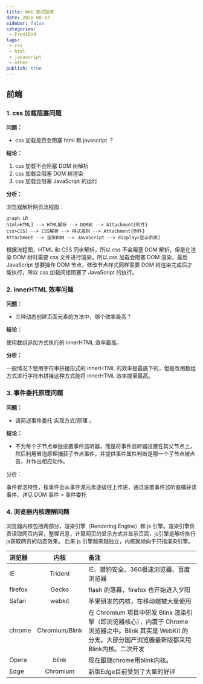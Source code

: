 ```yaml
---
title: Web 面试题库
date: 2020-08-12
sidebar: false
categories:
 - FrontEnd
tags:
 - css
 - html
 - javascript
 - other
publish: true
---
```




## 前端

### 1. css 加载阻塞问题



**问题：**

- css 加载是否会阻塞 html 和 javascript ？



**结论：**

1. css 加载不会阻塞 DOM 树解析
2. css 加载会阻塞 DOM 树渲染
3. css 加载会阻塞 JavaScript 的运行



**分析：**

浏览器解析网页流程图：



```mermaid
graph LR
html>HTML] --> HTML解析 --> DOM树 --> Attachment{附件}
css>CSS] --> CSS解析 --> 样式规则 --> Attachment{附件}
Attachment --> 渲染DOM --> JavaScript --> display>显示页面]

```



根据流程图，HTML 和 CSS 同步解析，所以 css 不会阻塞 DOM 解析，但是在渲染 DOM 树时需要 css 文件进行渲染，所以  css 加载会阻塞 DOM 渲染，最后 JavaScript 想要操作 DOM 节点，修改节点样式同样需要 DOM 树渲染完成后才能执行，所以 css 加载间接阻塞了 JavaScript 的执行。





### 2. innerHTML 效率问题



**问题：**

- 三种动态创建页面元素的方法中，哪个效率最高？



**结论：**

使用数组追加方式执行的 innerHTML 效率最高。



**分析：**

一般情况下使用字符串拼接形式的 innerHTML 的效率是最底下的，但是改用数组方式进行字符串拼接这种方式能将 innerHTML 效率提至最高。





### 3. 事件委托原理问题



**问题：**

- 请简述事件委托 实现方式/原理 。



**结论：**

- 不为每个子节点单独设置事件监听器，而是将事件监听器设置在其父节点上，然后利用冒泡原理捕获子节点事件，并提供事件属性判断是哪一个子节点被点击，并作出相应动作。



分析：

事件冒泡特性，指事件会从事件源元素逐级往上传递，通过设置事件监听器捕获该事件。详见 DOM 事件 > 事件委托





### 4. 浏览器内核理解问题

浏览器内核包括两部分，渲染引擎（Rendering Engine）和 js 引擎。渲染引擎负责读取网页内容，整理讯息，计算网页的显示方式并显示页面，js引擎是解析执行js获取网页的动态效果。 后来 js 引擎越来越独立，内核就倾向于只指渲染引擎。



| 浏览器  |      内核      | 备注                                                         |
| :------ | :------------: | :----------------------------------------------------------- |
| IE      |    Trident     | IE、猎豹安全、360极速浏览器、百度浏览器                      |
| firefox |     Gecko      | flash 的落幕，firefox 也开始进入夕阳                         |
| Safari  |     webkit     | 苹果研发的内核，在移动端被大量使用                           |
| chrome  | Chromium/Blink | 在 Chromium 项目中研发 Blink 渲染引擎（即浏览器核心），内置于 Chrome 浏览器之中。Blink 其实是 WebKit 的分支。大部分国产浏览器最新版都采用Blink内核。二次开发 |
| Opera   |     blink      | 现在跟随chrome用blink内核。                                  |
| Edge    |    Chromium    | 新版Edge目前受到了大量的好评                                 |

